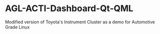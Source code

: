 # AGL-ACTI-Dashboard-Qt-QML
Modified version of Toyota's Instrument Cluster as a demo for Automotive Grade Linux
